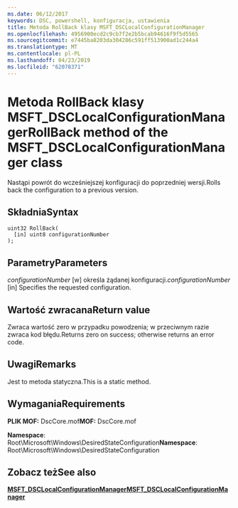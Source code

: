 ```yaml
---
ms.date: 06/12/2017
keywords: DSC, powershell, konfiguracja, ustawienia
title: Metoda RollBack klasy MSFT_DSCLocalConfigurationManager
ms.openlocfilehash: 4956900ecd2c9cb7f2e2b5bcab94616f9f5d5565
ms.sourcegitcommit: e7445ba8203da304286c591ff513900ad1c244a4
ms.translationtype: MT
ms.contentlocale: pl-PL
ms.lasthandoff: 04/23/2019
ms.locfileid: "62078371"
---
```

# <a name="rollback-method-of-the-msftdsclocalconfigurationmanager-class"></a><span data-ttu-id="8d0a1-103">Metoda RollBack klasy MSFT_DSCLocalConfigurationManager</span><span class="sxs-lookup"><span data-stu-id="8d0a1-103">RollBack method of the MSFT_DSCLocalConfigurationManager class</span></span>

<span data-ttu-id="8d0a1-104">Nastąpi powrót do wcześniejszej konfiguracji do poprzedniej wersji.</span><span class="sxs-lookup"><span data-stu-id="8d0a1-104">Rolls back the configuration to a previous version.</span></span>

## <a name="syntax"></a><span data-ttu-id="8d0a1-105">Składnia</span><span class="sxs-lookup"><span data-stu-id="8d0a1-105">Syntax</span></span>

```mof
uint32 RollBack(
  [in] uint8 configurationNumber
);
```

## <a name="parameters"></a><span data-ttu-id="8d0a1-106">Parametry</span><span class="sxs-lookup"><span data-stu-id="8d0a1-106">Parameters</span></span>

<span data-ttu-id="8d0a1-107">*configurationNumber* \[w\] określa żądanej konfiguracji.</span><span class="sxs-lookup"><span data-stu-id="8d0a1-107">*configurationNumber* \[in\] Specifies the requested configuration.</span></span>

## <a name="return-value"></a><span data-ttu-id="8d0a1-108">Wartość zwracana</span><span class="sxs-lookup"><span data-stu-id="8d0a1-108">Return value</span></span>

<span data-ttu-id="8d0a1-109">Zwraca wartość zero w przypadku powodzenia; w przeciwnym razie zwraca kod błędu.</span><span class="sxs-lookup"><span data-stu-id="8d0a1-109">Returns zero on success; otherwise returns an error code.</span></span>

## <a name="remarks"></a><span data-ttu-id="8d0a1-110">Uwagi</span><span class="sxs-lookup"><span data-stu-id="8d0a1-110">Remarks</span></span>

<span data-ttu-id="8d0a1-111">Jest to metoda statyczna.</span><span class="sxs-lookup"><span data-stu-id="8d0a1-111">This is a static method.</span></span>

## <a name="requirements"></a><span data-ttu-id="8d0a1-112">Wymagania</span><span class="sxs-lookup"><span data-stu-id="8d0a1-112">Requirements</span></span>

<span data-ttu-id="8d0a1-113">**PLIK MOF:** DscCore.mof</span><span class="sxs-lookup"><span data-stu-id="8d0a1-113">**MOF:** DscCore.mof</span></span>

<span data-ttu-id="8d0a1-114">**Namespace**: Root\Microsoft\Windows\DesiredStateConfiguration</span><span class="sxs-lookup"><span data-stu-id="8d0a1-114">**Namespace**: Root\Microsoft\Windows\DesiredStateConfiguration</span></span>

## <a name="see-also"></a><span data-ttu-id="8d0a1-115">Zobacz też</span><span class="sxs-lookup"><span data-stu-id="8d0a1-115">See also</span></span>

[<span data-ttu-id="8d0a1-116">**MSFT_DSCLocalConfigurationManager**</span><span class="sxs-lookup"><span data-stu-id="8d0a1-116">**MSFT_DSCLocalConfigurationManager**</span></span>](msft-dsclocalconfigurationmanager.md)